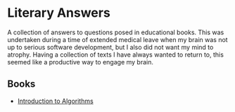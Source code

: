 # Literary Answers
A collection of answers to questions posed in educational books. This was undertaken during a time of extended medical leave when my brain was not up to serious software development, but I also did not want my mind to atrophy. Having a collection of texts I have always wanted to return to, this seemed like a productive way to engage my brain.
## Books
- [Introduction to Algorithms](introduction-to-algorithms/README.md)
